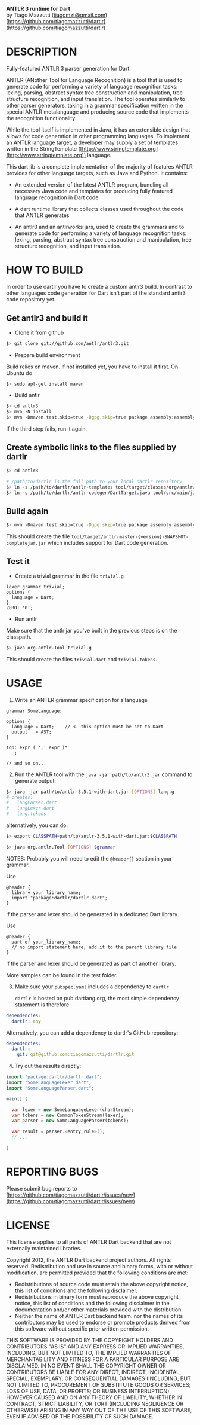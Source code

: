 **ANTLR 3 runtime for Dart**
  <br>by Tiago Mazzutti (tiagomzt@gmail.com)  
  [https://github.com/tiagomazzutti/dartlr](https://github.com/tiagomazzutti/dartlr)	

# DESCRIPTION

Fully-featured ANTLR 3 parser generation for Dart.

ANTLR (ANother Tool for Language Recognition) is a tool that is used to generate
code for performing a variety of language recognition tasks: lexing, parsing,
abstract syntax tree construction and manipulation, tree structure recognition,
and input translation. The tool operates similarly to other parser generators,
taking in a grammar specification written in the special ANTLR metalanguage and
producing source code that implements the recognition functionality.

While the tool itself is implemented in Java, it has an extensible design that
allows for code generation in other programming languages. To implement an
ANTLR language target, a developer may supply a set of templates written in the
StringTemplate ([http://www.stringtemplate.org](http://www.stringtemplate.org)) language.

This dart lib is a complete implementation of the majority of features
ANTLR provides for other language targets, such as Java and Python. It contains:

* An extended version of the latest ANTLR program, bundling all necessary
  Java code and templates for producing fully featured language recognition
  in Dart code

* A dart runtime library that collects classes used throughout the code that
  ANTLR generates
   
* An antlr3 and an antlrworks jars, used to create the grammars and to generate
  code for performing a variety of language recognition tasks: lexing, parsing,
  abstract syntax tree construction and manipulation, tree structure recognition,
  and input translation.


# HOW TO BUILD
In order to use dartlr you have to create a custom antlr3 build. In contrast to
other languages code generation for Dart isn't part of the standard antlr3 code
repository yet.


## Get antlr3 and build it 
  * Clone it from github

```bash
$> git clone git://github.com/antlr/antlr3.git
```

  * Prepare build environment 

  Build relies on maven. If not installed yet, you have to install it first. On Ubuntu do
```bash
$> sudo apt-get install maven
```

  * Build antlr

```bash
$> cd antlr3 
$> mvn -N install
$> mvn -Dmaven.test.skip=true -Dgpg.skip=true package assembly:assembly
```
  If the third step fails, run it again. 

## Create symbolic links to the files supplied by dartlr

```bash
$> cd antlr3

# /path/to/dartlr is the full path to your local dartlr repository 
$> ln -s /path/to/dartlr/antlr-templates tool/target/classes/org/antlr/codegen/templates/Dart  
$> ln -s /path/to/dartlr/antlr-codegen/DartTarget.java tool/src/main/java/org/antlr/codegen/DartTarget.java
```

## Build again

```bash
$> mvn -Dmaven.test.skip=true -Dgpg.skip=true package assembly:assembly 
```    

This should create the file `tool/target/antlr-master-{version}-SNAPSHOT-completejar.jar` which includes support for
Dart code generation.

## Test it
  * Create a trivial grammar in the file `trivial.g`

```antlr
lexer grammar trivial;
options {
  language = Dart;
}
ZERO: '0';
```

  * Run antlr

Make sure that the antlr jar you've built in the previous steps is on the classpath.
 
```bash
$> java org.antlr.Tool trivial.g
```
This should create the files `trivial.dart` and `trivial.tokens`.

# USAGE

1. Write an ANTLR grammar specification for a language

```antlr
grammar SomeLanguage;

options {
  language = Dart;    // <- this option must be set to Dart
  output   = AST;
}

top: expr ( ',' expr )*
   ;

// and so on...
```

2. Run the ANTLR tool with the `java -jar path/to/antlr3.jar` command to 
   generate output:

```bash
$> java -jar path/to/antlr-3.5.1-with-dart.jar [OPTIONS] lang.g
# creates:
#   langParser.dart
#   langLexer.dart
#   lang.tokens
```

   alternatively, you can do:

```bash 
$> export CLASSPATH=path/to/antlr-3.5.1-with-dart.jar:$CLASSPATH

$> java org.antlr.Tool [OPTIONS] $grammar
```

   NOTES: Probably you will need to edit the `@header{}` section in your grammar. 
   
   Use 
```antlr
@header {
  library your_library_name;
  import "package:dartlr/dartlr.dart";
}
```
   if the parser and lexer should be generated in a dedicated Dart library. 

   Use 
```antlr
@header {
  part of your_library_name;
  // no import statement here, add it to the parent library file 
}
```
   if the  parser and lexer should be generated as part of another library.

   More samples can be found in the test folder.

3. Make sure your `pubspec.yaml` includes a dependency to `dartlr`

   `dartlr` is hosted on pub.dartlang.org, the most simple dependency statement is therefore
```yaml
dependencies:
  dartlr: any
```
   
   Alternatively, you can add a dependency to dartlr's GitHub repository: 
```yaml
dependencies:
  dartlr: 
    git: git@github.com:tiagomazzutti/dartlr.git 
```

4. Try out the results directly:

```dart
import "package:dartlr/dartlr.dart";
import "SomeLanguageLexer.dart";
import "SomeLanguageParser.dart";

main() {

  var lexer = new SomeLanguageLexer(charStream);
  var tokens = new CommonTokenStream(lexer);
  var parser = new SomeLanguageParser(tokens);

  var result = parser.<entry_rule>();    
  // ...

}
```

# REPORTING BUGS

Please submit bug reports to <br>
[https://github.com/tiagomazzutti/dartlr/issues/new](https://github.com/tiagomazzutti/dartlr/issues/new) 

# LICENSE

This license applies to all parts of ANTLR Dart backend that are not 
externally maintained libraries. 

Copyright 2012, the ANTLR Dart backend project authors. All rights 
reserved. Redistribution and use in source and binary forms, with or 
without modification, are permitted provided that the following 
conditions are met:

  * Redistributions of source code must retain the above copyright
    notice, this list of conditions and the following disclaimer.
  * Redistributions in binary form must reproduce the above
    copyright notice, this list of conditions and the following
    disclaimer in the documentation and/or other materials provided
    with the distribution.
  * Neither the name of ANTLR Dart backend team. nor the names of its
    contributors may be used to endorse or promote products derived
    from this software without specific prior written permission.

THIS SOFTWARE IS PROVIDED BY THE COPYRIGHT HOLDERS AND CONTRIBUTORS
"AS IS" AND ANY EXPRESS OR IMPLIED WARRANTIES, INCLUDING, BUT NOT
LIMITED TO, THE IMPLIED WARRANTIES OF MERCHANTABILITY AND FITNESS FOR
A PARTICULAR PURPOSE ARE DISCLAIMED. IN NO EVENT SHALL THE COPYRIGHT
OWNER OR CONTRIBUTORS BE LIABLE FOR ANY DIRECT, INDIRECT, INCIDENTAL,
SPECIAL, EXEMPLARY, OR CONSEQUENTIAL DAMAGES (INCLUDING, BUT NOT
LIMITED TO, PROCUREMENT OF SUBSTITUTE GOODS OR SERVICES; LOSS OF USE,
DATA, OR PROFITS; OR BUSINESS INTERRUPTION) HOWEVER CAUSED AND ON ANY
THEORY OF LIABILITY, WHETHER IN CONTRACT, STRICT LIABILITY, OR TORT
(INCLUDING NEGLIGENCE OR OTHERWISE) ARISING IN ANY WAY OUT OF THE USE
OF THIS SOFTWARE, EVEN IF ADVISED OF THE POSSIBILITY OF SUCH DAMAGE.
